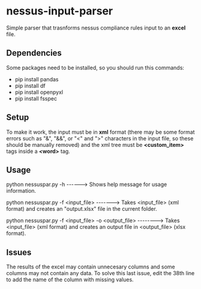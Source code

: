 # nessus-input-parser
Simple parser that trasnforms nessus compliance rules input to an **excel** file.

## Dependencies
Some packages need to be installed, so you should run this commands:
- pip install pandas
- pip install df
- pip install openpyxl
- pip install fsspec

## Setup
To make it work, the input must be in **xml** format (there may be some format errors such as "&", "&&", or "<" and ">" characters in the input file, so these should be manually removed) and the xml tree must be **<custom_item>** tags inside a **\<word\>** tag.

## Usage
python nessuspar.py -h ------> Shows help message for usage information.

python nessuspar.py -f <input_file> -------> Takes <input_file> (xml format) and creates an "output.xlsx" file in the current folder.

python nessuspar.py -f <input_file> -o <output_file> --------> Takes <input_file> (xml format) and creates an output file in <output_file> (xlsx format).


## Issues
The results of the excel may contain unnecesary columns and some columns may not contain any data. To solve this last issue, edit the 38th line to add the name of the column with missing values.

